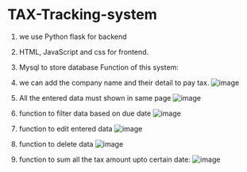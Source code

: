 # TAX-Tracking-system
1) we use Python flask for backend
2) HTML, JavaScript and css for frontend.
3) Mysql to store database
Function of this system:
1) we can add the company name and their detail to pay tax.
 ![image](https://github.com/user-attachments/assets/4b221376-a85b-49c2-9a95-789a7453373d)

3) All the entered data must shown in same page
   ![image](https://github.com/user-attachments/assets/03b85d3c-8d50-4906-a436-c4841f1c001a)

5) function to filter data based on due date
   ![image](https://github.com/user-attachments/assets/a6ca2e08-726e-4496-8a14-0481e4bc9350)

7) function to edit entered data
   ![image](https://github.com/user-attachments/assets/5dbaef7d-2cc0-45a5-a66d-f6f007208325)

9) function to delete data
    ![image](https://github.com/user-attachments/assets/76a1bdc4-1893-40a7-96fc-b5980dbe6748)

11) function to sum all the tax amount upto certain date:
   ![image](https://github.com/user-attachments/assets/dd261c70-247c-4d3e-9d01-6978c5cfa424)
